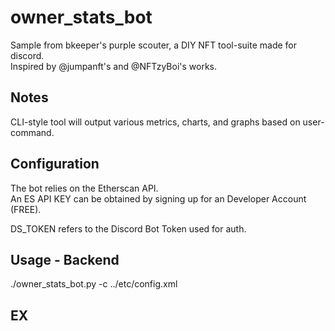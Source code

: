 # owner_stats_bot

Sample from bkeeper's purple scouter, a DIY NFT tool-suite made for discord.<br>
Inspired by @jumpanft's and @NFTzyBoi's works.

## Notes

CLI-style tool will output various metrics, charts, and graphs based on user-command.<br>


## Configuration

The bot relies on the Etherscan API.<br>
An ES API KEY can be obtained by signing up for an Developer Account (FREE).<br>

DS_TOKEN refers to the Discord Bot Token used for auth.<br>

## Usage - Backend
./owner_stats_bot.py -c ../etc/config.xml

## EX
<p align="center" width="50%">
  <img src="">
</p>

